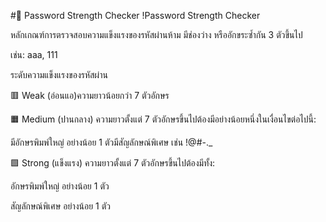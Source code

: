 #🔐 Password Strength Checker
!Password Strength Checker

หลักเกณฑ์การตรวจสอบความแข็งแรงของรหัสผ่านห้าม มีช่องว่าง หรืออักขระซ้ำกัน 3 ตัวขึ้นไป

เช่น: aaa, 111


ระดับความแข็งแรงของรหัสผ่าน

🟥 Weak (อ่อนแอ)ความยาวน้อยกว่า 7 ตัวอักษร

🟧 Medium (ปานกลาง)
ความยาวตั้งแต่ 7 ตัวอักษรขึ้นไปต้องมีอย่างน้อยหนึ่งในเงื่อนไขต่อไปนี้:

มีอักษรพิมพ์ใหญ่ อย่างน้อย 1 ตัวมีสัญลักษณ์พิเศษ เช่น !@#-._

🟩 Strong (แข็งแรง)
ความยาวตั้งแต่ 7 ตัวอักษรขึ้นไปต้องมีทั้ง:

อักษรพิมพ์ใหญ่ อย่างน้อย 1 ตัว

สัญลักษณ์พิเศษ อย่างน้อย 1 ตัว
